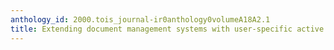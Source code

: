 ```yaml
---
anthology_id: 2000.tois_journal-ir0anthology0volumeA18A2.1
title: Extending document management systems with user-specific active properties
---
```


